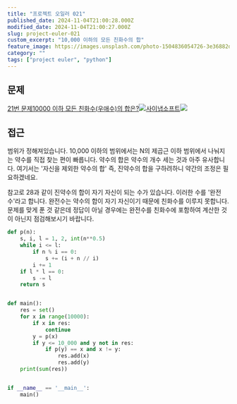 ```yaml
---
title: "프로젝트 오일러 021"
published_date: 2024-11-04T21:00:28.000Z
modified_date: 2024-11-04T21:00:27.000Z
slug: project-euler-021
custom_excerpt: "10,000 이하의 모든 친화수의 합"
feature_image: https://images.unsplash.com/photo-1504836054726-3e36882ddaf9?crop=entropy&cs=tinysrgb&fit=max&fm=jpg&ixid=M3wxMTc3M3wwfDF8c2VhcmNofDEzfHxmcmllbmR8ZW58MHx8fHwxNzMwNjQ0MzY3fDA&ixlib=rb-4.0.3&q=80&w=2000
category: ""
tags: ["project euler", "python"]
---
```


## 문제

[21번 문제10000 이하 모든 친화수(우애수)의
합은?![](https://euler.synap.co.kr/favicon.ico)사이냅소프트![](https://euler.synap.co.kr/images/euler_portrait.png)](https://euler.synap.co.kr/problem=21)

## 접근

범위가 정해져있습니다. 10,000 이하의 범위에서는 N의 제곱근 이하 범위에서 나눠지는 약수를 직접 찾는 편이 빠릅니다. 약수의 합은
약수의 개수 세는 것과 아주 유사합니다. 여기서는 '자신을 제외한 약수의 합' 즉, 진약수의 합을 구하려하니 약간의 조정은 필요하겠네요.

참고로 28과 같이 진약수의 합이 자기 자신이 되는 수가 있습니다. 이러한 수를 '완전수'라고 합니다. 완전수는 약수의 합이 자기 자신이기
때문에 친화수를 이루지 못합니다. 문제를 맞게 푼 것 같은데 정답이 아닐 경우에는 완전수를 친화수에 포함하여 계산한 것이 아닌지 점검해보시기
바랍니다.

```python
def p(n):
    s, i, l = 1, 2, int(n**0.5)
    while i <= l:
        if n % i == 0:
            s += (i + n // i)
        i += 1
    if l * l == 0:
        s -= l
    return s


def main():
    res = set()
    for x in range(10000):
        if x in res:
            continue
        y = p(x)
        if y <= 10_000 and y not in res:
            if p(y) == x and x != y:
                res.add(x)
                res.add(y)
    print(sum(res))


if __name__ == '__main__':
    main()
```